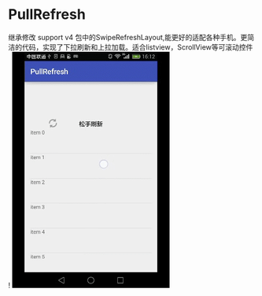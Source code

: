 # PullRefresh
继承修改 support v4 包中的SwipeRefreshLayout,能更好的适配各种手机。更简洁的代码，实现了下拉刷新和上拉加载。适合listview，ScrollView等可滚动控件
!
![image](https://github.com/iceskyblue/PullRefresh/blob/master/screen.gif)
